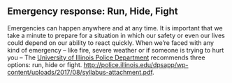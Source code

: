 
## Emergency response: Run, Hide, Fight

Emergencies can happen anywhere and at any time. It is important that
we take a minute to prepare for a situation in which our safety or
even our lives could depend on our ability to react quickly. When
we’re faced with any kind of emergency – like fire, severe weather or
if someone is trying to hurt you – The [University of Illinois Police
Department](http://police.illinois.edu/safe) recommends three options:
run, hide or fight.
<http://police.illinois.edu/dpsapp/wp-content/uploads/2017/08/syllabus-attachment.pdf>.

